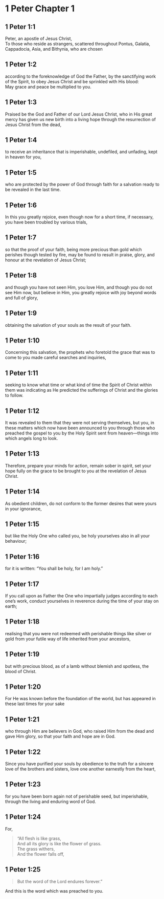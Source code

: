 # 1 Peter Chapter 1

## 1 Peter 1:1

Peter, an apostle of Jesus Christ,  
To those who reside as strangers, scattered throughout Pontus, Galatia, Cappadocia, Asia, and Bithynia, who are chosen

## 1 Peter 1:2

according to the foreknowledge of God the Father, by the sanctifying work of the Spirit, to obey Jesus Christ and be sprinkled with His blood:  
May grace and peace be multiplied to you.

## 1 Peter 1:3

Praised be the God and Father of our Lord Jesus Christ, who in His great mercy has given us new birth into a living hope through the resurrection of Jesus Christ from the dead,

## 1 Peter 1:4

to receive an inheritance that is imperishable, undefiled, and unfading, kept in heaven for you,

## 1 Peter 1:5

who are protected by the power of God through faith for a salvation ready to be revealed in the last time.

## 1 Peter 1:6

In this you greatly rejoice, even though now for a short time, if necessary, you have been troubled by various trials,

## 1 Peter 1:7

so that the proof of your faith, being more precious than gold which perishes though tested by fire, may be found to result in praise, glory, and honour at the revelation of Jesus Christ;

## 1 Peter 1:8

and though you have not seen Him, you love Him, and though you do not see Him now, but believe in Him, you greatly rejoice with joy beyond words and full of glory,

## 1 Peter 1:9

obtaining the salvation of your souls as the result of your faith.

## 1 Peter 1:10

Concerning this salvation, the prophets who foretold the grace that was to come to you made careful searches and inquiries,

## 1 Peter 1:11

seeking to know what time or what kind of time the Spirit of Christ within them was indicating as He predicted the sufferings of Christ and the glories to follow.

## 1 Peter 1:12

It was revealed to them that they were not serving themselves, but you, in these matters which now have been announced to you through those who preached the gospel to you by the Holy Spirit sent from heaven—things into which angels long to look.

## 1 Peter 1:13

Therefore, prepare your minds for action, remain sober in spirit, set your hope fully on the grace to be brought to you at the revelation of Jesus Christ.

## 1 Peter 1:14

As obedient children, do not conform to the former desires that were yours in your ignorance,

## 1 Peter 1:15

but like the Holy One who called you, be holy yourselves also in all your behaviour;

## 1 Peter 1:16

for it is written: “You shall be holy, for I am holy.”

## 1 Peter 1:17

If you call upon as Father the One who impartially judges according to each one’s work, conduct yourselves in reverence during the time of your stay on earth;

## 1 Peter 1:18

realising that you were not redeemed with perishable things like silver or gold from your futile way of life inherited from your ancestors,

## 1 Peter 1:19

but with precious blood, as of a lamb without blemish and spotless, the blood of Christ.

## 1 Peter 1:20

For He was known before the foundation of the world, but has appeared in these last times for your sake

## 1 Peter 1:21

who through Him are believers in God, who raised Him from the dead and gave Him glory, so that your faith and hope are in God.

## 1 Peter 1:22

Since you have purified your souls by obedience to the truth for a sincere love of the brothers and sisters, love one another earnestly from the heart,

## 1 Peter 1:23

for you have been born again not of perishable seed, but imperishable, through the living and enduring word of God.

## 1 Peter 1:24

For,

> “All flesh is like grass,  
> And all its glory is like the flower of grass.  
> The grass withers,  
> And the flower falls off,

## 1 Peter 1:25

> But the word of the Lord endures forever.”

And this is the word which was preached to you.
